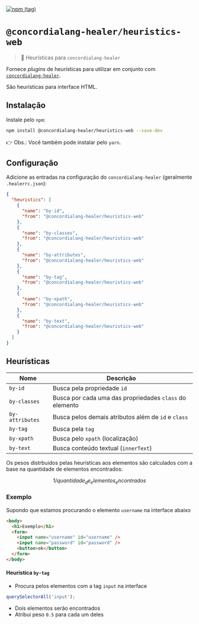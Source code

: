 [![npm (tag)](https://img.shields.io/npm/v/@concordialang-healer/heuristics-web?color=blue&style=flat-square)](https://www.npmjs.com/package/@concordialang-healer/heuristics-web)

# `@concordialang-healer/heuristics-web`

> 🔌 Heurísticas para `concordialang-healer`

Fornece _plugins_ de heurísticas para utilizar em conjunto com [`concordialang-healer`](https://github.com/concordialang/healer#readme).

São heurísticas para interface HTML.

## Instalação

Instale pelo `npm`:

```bash
npm install @concordialang-healer/heuristics-web --save-dev
```

👉 Obs.: Você também pode instalar pelo `yarn`.

## Configuração

Adicione as entradas na configuração do `concordialang-healer` (geralmente `.healerrc.json`):

```json
{
  "heuristics": [
    {
      "name": "by-id",
      "from": "@concordialang-healer/heuristics-web"
    },
    {
      "name": "by-classes",
      "from": "@concordialang-healer/heuristics-web"
    },
    {
      "name": "by-attributes",
      "from": "@concordialang-healer/heuristics-web"
    },
    {
      "name": "by-tag",
      "from": "@concordialang-healer/heuristics-web"
    },
    {
      "name": "by-xpath",
      "from": "@concordialang-healer/heuristics-web"
    },
    {
      "name": "by-text",
      "from": "@concordialang-healer/heuristics-web"
    }
  ]
}
```

## Heurísticas

| Nome            | Descrição                                               |
| --------------- | ------------------------------------------------------- |
| `by-id`         | Busca pela propriedade `id`                             |
| `by-classes`    | Busca por cada uma das propriedades `class` do elemento |
| `by-attributes` | Busca pelos demais atributos além de `id` e `class`     |
| `by-tag`        | Busca pela `tag`                                        |
| `by-xpath`      | Busca pelo `xpath` (localização)                        |
| `by-text`       | Busca conteúdo textual (`innerText`)                    |

Os pesos distrbuidos pelas heurísticas aos elementos são calculados com a base na quantidade de elementos encontrados:

```math
1 / quantidade_de_elementos_encontrados
```

### Exemplo

Supondo que estamos procurando o elemento `username` na interface abaixo

```html
<body>
  <h1>Exemplo</h1>
  <form>
    <input name="username" id="username" />
    <input name="password" id="password" />
    <button>ok</button>
  </form>
</body>
```

#### Heurística `by-tag`

- Procura pelos elementos com a tag `input` na interface

```js
querySelectorAll('input');
```

- Dois elementos serão encontrados
- Atribui peso `0.5` para cada um deles
